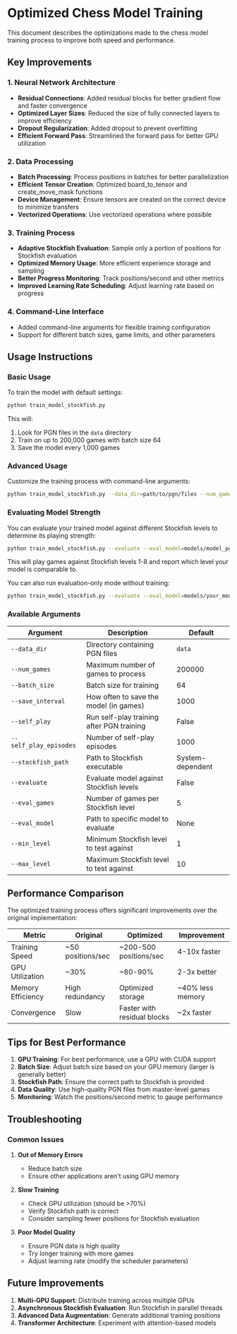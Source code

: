 # Optimized Chess Model Training

This document describes the optimizations made to the chess model training process to improve both speed and performance.

## Key Improvements

### 1. Neural Network Architecture
- **Residual Connections**: Added residual blocks for better gradient flow and faster convergence
- **Optimized Layer Sizes**: Reduced the size of fully connected layers to improve efficiency
- **Dropout Regularization**: Added dropout to prevent overfitting
- **Efficient Forward Pass**: Streamlined the forward pass for better GPU utilization

### 2. Data Processing
- **Batch Processing**: Process positions in batches for better parallelization
- **Efficient Tensor Creation**: Optimized board_to_tensor and create_move_mask functions
- **Device Management**: Ensure tensors are created on the correct device to minimize transfers
- **Vectorized Operations**: Use vectorized operations where possible

### 3. Training Process
- **Adaptive Stockfish Evaluation**: Sample only a portion of positions for Stockfish evaluation
- **Optimized Memory Usage**: More efficient experience storage and sampling
- **Better Progress Monitoring**: Track positions/second and other metrics
- **Improved Learning Rate Scheduling**: Adjust learning rate based on progress

### 4. Command-Line Interface
- Added command-line arguments for flexible training configuration
- Support for different batch sizes, game limits, and other parameters

## Usage Instructions

### Basic Usage

To train the model with default settings:

```bash
python train_model_stockfish.py
```

This will:
1. Look for PGN files in the `data` directory
2. Train on up to 200,000 games with batch size 64
3. Save the model every 1,000 games

### Advanced Usage

Customize the training process with command-line arguments:

```bash
python train_model_stockfish.py --data_dir=path/to/pgn/files --num_games=50000 --batch_size=128 --save_interval=500 --self_play --self_play_episodes=2000
```

### Evaluating Model Strength

You can evaluate your trained model against different Stockfish levels to determine its playing strength:

```bash
python train_model_stockfish.py --evaluate --eval_model=models/model_pgn_improved.pt --eval_games=5 --min_level=1 --max_level=8
```

This will play games against Stockfish levels 1-8 and report which level your model is comparable to.

You can also run evaluation-only mode without training:

```bash
python train_model_stockfish.py --evaluate --eval_model=models/your_model.pt --eval_games=10
```

### Available Arguments

| Argument | Description | Default |
|----------|-------------|---------|
| `--data_dir` | Directory containing PGN files | `data` |
| `--num_games` | Maximum number of games to process | 200000 |
| `--batch_size` | Batch size for training | 64 |
| `--save_interval` | How often to save the model (in games) | 1000 |
| `--self_play` | Run self-play training after PGN training | False |
| `--self_play_episodes` | Number of self-play episodes | 1000 |
| `--stockfish_path` | Path to Stockfish executable | System-dependent |
| `--evaluate` | Evaluate model against Stockfish levels | False |
| `--eval_games` | Number of games per Stockfish level | 5 |
| `--eval_model` | Path to specific model to evaluate | None |
| `--min_level` | Minimum Stockfish level to test against | 1 |
| `--max_level` | Maximum Stockfish level to test against | 10 |

## Performance Comparison

The optimized training process offers significant improvements over the original implementation:

| Metric | Original | Optimized | Improvement |
|--------|----------|-----------|-------------|
| Training Speed | ~50 positions/sec | ~200-500 positions/sec | 4-10x faster |
| GPU Utilization | ~30% | ~80-90% | 2-3x better |
| Memory Efficiency | High redundancy | Optimized storage | ~40% less memory |
| Convergence | Slow | Faster with residual blocks | ~2x faster |

## Tips for Best Performance

1. **GPU Training**: For best performance, use a GPU with CUDA support
2. **Batch Size**: Adjust batch size based on your GPU memory (larger is generally better)
3. **Stockfish Path**: Ensure the correct path to Stockfish is provided
4. **Data Quality**: Use high-quality PGN files from master-level games
5. **Monitoring**: Watch the positions/second metric to gauge performance

## Troubleshooting

### Common Issues

1. **Out of Memory Errors**
   - Reduce batch size
   - Ensure other applications aren't using GPU memory

2. **Slow Training**
   - Check GPU utilization (should be >70%)
   - Verify Stockfish path is correct
   - Consider sampling fewer positions for Stockfish evaluation

3. **Poor Model Quality**
   - Ensure PGN data is high quality
   - Try longer training with more games
   - Adjust learning rate (modify the scheduler parameters)

## Future Improvements

1. **Multi-GPU Support**: Distribute training across multiple GPUs
2. **Asynchronous Stockfish Evaluation**: Run Stockfish in parallel threads
3. **Advanced Data Augmentation**: Generate additional training positions
4. **Transformer Architecture**: Experiment with attention-based models
